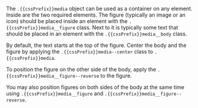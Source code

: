 The `.{{cssPrefix}}media` object can be used as a container on any element. Inside are the two required elements. The figure (typically an image or an icon) should be placed inside an element with the `.{{cssPrefix}}media__figure` class. Next to it is typically some text that should be placed in an element with the `.{{cssPrefix}}media__body` class.

By default, the text starts at the top of the figure. Center the body and the figure by applying the `.{{cssPrefix}}media--center` class to `.{{cssPrefix}}media`.

To position the figure on the other side of the body, apply the `.{{cssPrefix}}media__figure--reverse` to the figure.

You may also position figures on both sides of the body at the same time using `.{{cssPrefix}}media__figure` and `.{{cssPrefix}}media__figure--reverse`.
